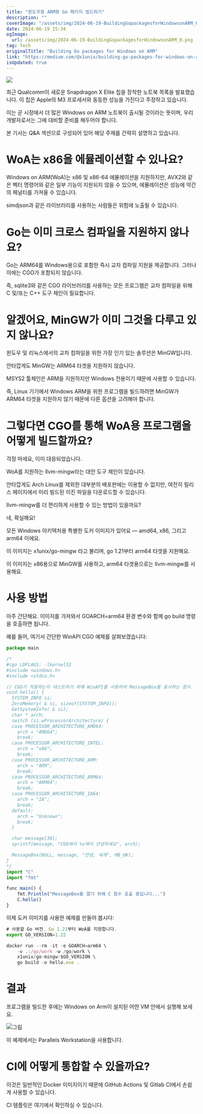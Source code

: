 ```yaml
---
title: "윈도우용 ARM용 Go 패키지 빌드하기"
description: ""
coverImage: "/assets/img/2024-06-19-BuildingGopackagesforWindowsonARM_0.png"
date: 2024-06-19 15:34
ogImage: 
  url: /assets/img/2024-06-19-BuildingGopackagesforWindowsonARM_0.png
tag: Tech
originalTitle: "Building Go packages for Windows on ARM"
link: "https://medium.com/@x1unix/building-go-packages-for-windows-on-arm-d181fa4e3bfc"
isUpdated: true
---
```






<img src="/assets/img/2024-06-19-BuildingGopackagesforWindowsonARM_0.png" />

최근 Qualcomm이 새로운 Snapdragon X Elite 칩을 장착한 노트북 목록을 발표했습니다. 이 칩은 Apple의 M3 프로세서와 동등한 성능을 가진다고 주장하고 있습니다.

이는 곧 시장에서 더 많은 Windows on ARM 노트북이 출시될 것이라는 뜻이며, 우리 개발자로서는 그에 대비할 준비를 해두어야 합니다.

본 기사는 Q&A 섹션으로 구성되어 있어 해당 주제를 간략히 설명하고 있습니다.

<div class="content-ad"></div>

# WoA는 x86을 에뮬레이션할 수 있나요?

Windows on ARM(WoA)는 x86 및 x86-64 에뮬레이션을 지원하지만, AVX2와 같은 벡터 명령어와 같은 일부 기능이 지원되지 않을 수 있으며, 에뮬레이션은 성능에 약간의 페널티를 가져올 수 있습니다.

simdjson과 같은 라이브러리를 사용하는 사람들은 위험에 노출될 수 있습니다.

# Go는 이미 크로스 컴파일을 지원하지 않나요?

<div class="content-ad"></div>

Go는 ARM64를 Windows용으로 포함한 즉시 교차 컴파일 지원을 제공합니다. 그러나 이에는 CGO가 포함되지 않습니다.

즉, sqlite3와 같은 CGO 라이브러리를 사용하는 모든 프로그램은 교차 컴파일을 위해 C 및/또는 C++ 도구 체인이 필요합니다.

# 알겠어요, MinGW가 이미 그것을 다루고 있지 않나요?

윈도우 및 리눅스에서의 교차 컴파일을 위한 가장 인기 있는 솔루션은 MinGW입니다.

<div class="content-ad"></div>

안타깝게도 MinGW는 ARM64 타겟을 지원하지 않습니다.

MSYS2 툴체인은 ARM을 지원하지만 Windows 전용이기 때문에 사용할 수 있습니다.

즉, Linux 기기에서 Windows ARM을 위한 프로그램을 빌드하려면 MinGW가 ARM64 타겟을 지원하지 않기 때문에 다른 옵션을 고려해야 합니다.

# 그렇다면 CGO를 통해 WoA용 프로그램을 어떻게 빌드할까요?

<div class="content-ad"></div>

걱정 마세요, 이미 대응되었습니다.

WoA를 지원하는 llvm-mingw라는 대안 도구 체인이 있습니다.

안타깝게도 Arch Linux를 제외한 대부분의 배포판에는 이용할 수 없지만, 여전히 릴리스 페이지에서 미리 빌드된 이진 파일을 다운로드할 수 있습니다.

llvm-mingw를 더 편리하게 사용할 수 있는 방법이 있을까요?

<div class="content-ad"></div>

네, 확실해요!

모든 Windows 아키텍처용 특별한 도커 이미지가 있어요 — amd64, x86, 그리고 arm64 이에요.

이 이미지는 x1unix/go-mingw 라고 불리며, go 1.21부터 arm64 타겟을 지원해요.

이 이미지는 x86용으로 MinGW를 사용하고, arm64 타겟용으로는 llvm-mingw를 사용해요.

<div class="content-ad"></div>

# 사용 방법

아주 간단해요. 이미지를 가져와서 GOARCH=arm64 환경 변수와 함께 go build 명령을 호출하면 됩니다.

예를 들어, 여기서 간단한 WinAPI CGO 예제를 살펴보겠습니다:

```js
package main

/*
#cgo LDFLAGS: -lkernel32
#include <windows.h>
#include <stdio.h>

// CGO가 작동하는지 테스트하기 위해 WinAPI를 사용하여 MessageBox를 표시하는 함수.
void hello() {
  SYSTEM_INFO si;
  ZeroMemory( & si, sizeof(SYSTEM_INFO));
  GetSystemInfo( & si);
  char * arch;
  switch (si.wProcessorArchitecture) {
  case PROCESSOR_ARCHITECTURE_AMD64:
    arch = "AMD64";
    break;
  case PROCESSOR_ARCHITECTURE_INTEL:
    arch = "x86";
    break;
  case PROCESSOR_ARCHITECTURE_ARM:
    arch = "ARM";
    break;
  case PROCESSOR_ARCHITECTURE_ARM64:
    arch = "ARM64";
    break;
  case PROCESSOR_ARCHITECTURE_IA64:
    arch = "IA";
    break;
  default:
    arch = "Unknown";
    break;
  }

  char message[30];
  sprintf(message, "CGO에서 %s에서 안녕하세요", arch);

  MessageBox(NULL, message, "안녕, 세계", MB_OK);
}
*/
import "C"
import "fmt"

func main() {
    fmt.Println("MessageBox를 열기 위해 C 함수 호출 중입니다...")
    C.hello()
}
```

<div class="content-ad"></div>

이제 도커 이미지를 사용한 예제를 만들어 봅시다:

```js
# 사용할 Go 버전. Go 1.21부터 WoA를 지원합니다.
export GO_VERSION=1.22

docker run --rm -it -e GOARCH=arm64 \
    -v .:/go/work -w /go/work \
    x1unix/go-mingw:$GO_VERSION \
    go build -o hello.exe .
```

# 결과

프로그램을 빌드한 후에는 Windows on Arm이 설치된 어떤 VM 안에서 실행해 보세요.

<div class="content-ad"></div>


![그림](/assets/img/2024-06-19-BuildingGopackagesforWindowsonARM_1.png)

이 예제에서는 Parallels Workstation을 사용합니다.

# CI에 어떻게 통합할 수 있을까요?

이것은 일반적인 Docker 이미지이기 때문에 GitHub Actions 및 Gitlab CI에서 손쉽게 사용할 수 있습니다.


<div class="content-ad"></div>

CI 템플릿은 여기에서 확인하실 수 있습니다.